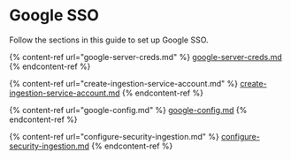 # Google SSO

Follow the sections in this guide to set up Google SSO.

{% content-ref url="google-server-creds.md" %}
[google-server-creds.md](google-server-creds.md)
{% endcontent-ref %}

{% content-ref url="create-ingestion-service-account.md" %}
[create-ingestion-service-account.md](create-ingestion-service-account.md)
{% endcontent-ref %}

{% content-ref url="google-config.md" %}
[google-config.md](google-config.md)
{% endcontent-ref %}

{% content-ref url="configure-security-ingestion.md" %}
[configure-security-ingestion.md](configure-security-ingestion.md)
{% endcontent-ref %}
